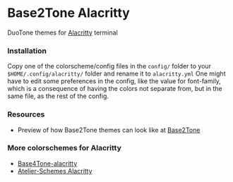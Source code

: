# Base2Tone Alacritty
DuoTone themes for [Alacritty](https://github.com/jwilm/alacritty) terminal

### Installation
Copy one of the colorscheme/config files in the `config/` folder to your `$HOME/.config/alacritty/` folder and rename it to `alacritty.yml`
One might have to edit some preferences in the config, like the value for font-family, which is a consequence of having the colors not separate from, but in the same file, as the rest of the config.

### Resources
- Preview of how Base2Tone themes can look like at [Base2Tone](https://base2t.one/)

### More colorschemes for Alacritty
- [Base4Tone-alacritty](https://github.com/atelierbram/Base4Tone-alacritty)
- [Atelier-Schemes Alacritty](https://github.com/atelierbram/atelier-schemes-alacritty)
